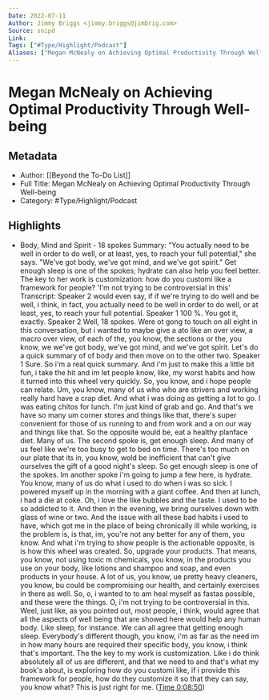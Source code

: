 ```yaml
---
Date: 2022-07-11
Author: Jimmy Briggs <jimmy.briggs@jimbrig.com>
Source: snipd
Link: 
Tags: ["#Type/Highlight/Podcast"]
Aliases: ["Megan McNealy on Achieving Optimal Productivity Through Well-being", "Megan McNealy on Achieving Optimal Productivity Through Well-being"]
---
```

# Megan McNealy on Achieving Optimal Productivity Through Well-being

## Metadata
- Author: [[Beyond the To-Do List]]
- Full Title: Megan McNealy on Achieving Optimal Productivity Through Well-being
- Category: #Type/Highlight/Podcast

## Highlights
- Body, Mind and Spirit - 18 spokes
  Summary:
  "You actually need to be well in order to do well, or at least, yes, to reach your full potential," she says. "We've got body, we've got mind, and we've got spirit." Get enough sleep is one of the spokes; hydrate can also help you feel better. The key to her work is customization: how do you customi like a framework for people? 'I'm not trying to be controversial in this'
  Transcript:
  Speaker 2
  would even say, if if we're trying to do well and be well, i think, in fact, you actually need to be well in order to do well, or at least, yes, to reach your full potential.
  Speaker 1
  100 %. You got it, exactly.
  Speaker 2
  Well, 18 spokes. Were ot gong to touch on all eight in this conversation, but i wanted to maybe give a ato like an over view, a macro over view, of each of the, you know, the sections or the, you know, we we've got body, we've got mind, and we've got spirit. Let's do a quick summary of of body and then move on to the other two.
  Speaker 1
  Sure. So i'm a real quick summary. And i'm just to make this a little bit fun, i take the hit and im let people know, like, my worst habits and how it turned into this wheel very quickly. So, you know, and i hope people can relate. Um, you know, many of us who who are strivers and working really hard have a crap diet. And what i was doing as getting a lot to go. I was eating chitos for lunch. I'm just kind of grab and go. And that's we have so many um corner stores and things like that, there's super convenient for those of us running to and from work and a on our way and things like that. So the opposite would be, eat a healthy planface diet. Many of us. The second spoke is, get enough sleep. And many of us feel like we're too busy to get to bed on time. There's too much on our plate that its in, you know, wold be inefficient that can't give ourselves the gift of a good night's sleep. So get enough sleep is one of the spokes. Im another spoke i'm going to jump a few here, is hydrate. You know, many of us do what i used to do when i was so sick. I powered myself up in the morning with a giant coffee. And then at lunch, i had a die at coke. Oh, i love the like bubbles and the taste. I used to be so addicted to it. And then in the evening, we bring ourselves down with glass of wine or two. And the issue with all these bad habits i used to have, which got me in the place of being chronically ill while working, is the problem is, is that, im, you're not any better for any of them, you know. And what i'm trying to show people is the actionable opposite, is is how this wheel was created. So, upgrade your products. That means, you know, not using toxic m chemicals, you know, in the products you use on your body, like lotions and shampoo and soap, and even products in your house. A lot of us, you know, ue pretty heavy cleaners, you know, bu could be compromising our health, and certainly exercises in there as well. So, o, i wanted to to am heal myself as fastas possible, and these were the things. O, i'm not trying to be controversial in this. Weel, just like, as you pointed out, most people, i think, would agree that all the aspects of well being that are showed here would help any human body. Like sleep, for instance. We can all agree that getting enough sleep. Everybody's different though, you know, i'm as far as the need im in how many hours are required their specific body, you know, i think that's important. The the key to my work is customization. Like i do think absolutely all of us are different, and that we need to and that's what my book's about, is exploring how do you customi like, if i provide this framework for people, how do they customize it so that they can say, you know what? This is just right for me. ([Time 0:08:50](https://share.snipd.com/snip/f9ec444e-fc28-4473-b974-ecadf32c2f8a))
